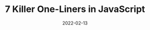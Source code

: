 ---
date: 2022-02-13
permalink: false
publisher: thepracticaldev
tags:
  - javascript
target_url: https://dev.to/ruppysuppy/7-killer-one-liners-in-javascript-one
title: 7 Killer One-Liners in JavaScript
---
